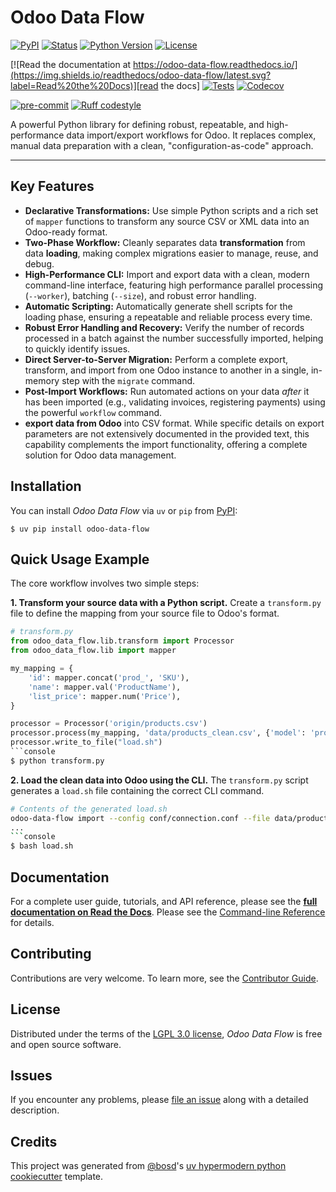 # Odoo Data Flow

[![PyPI](https://img.shields.io/pypi/v/odoo-data-flow.svg)][pypi status]
[![Status](https://img.shields.io/pypi/status/odoo-data-flow.svg)][pypi status]
[![Python Version](https://img.shields.io/pypi/pyversions/odoo-data-flow)][pypi status]
[![License](https://img.shields.io/pypi/l/odoo-data-flow)][license]

[![Read the documentation at https://odoo-data-flow.readthedocs.io/](https://img.shields.io/readthedocs/odoo-data-flow/latest.svg?label=Read%20the%20Docs)][read the docs]
[![Tests](https://github.com/OdooDataFlow/odoo-data-flow/workflows/Tests/badge.svg)][tests]
[![Codecov](https://codecov.io/gh/OdooDataFlow/odoo-data-flow/branch/main/graph/badge.svg)][codecov]

[![pre-commit](https://img.shields.io/badge/pre--commit-enabled-brightgreen?logo=pre-commit&logoColor=white)][pre-commit]
[![Ruff codestyle][ruff badge]][ruff project]

[pypi status]: https://pypi.org/project/odoo-data-flow/
[read the docs]: https://odoo-data-flow.readthedocs.io/
[tests]: https://github.com/OdooDataFlow/odoo-data-flow/actions?workflow=Tests
[codecov]: https://app.codecov.io/gh/OdooDataFlow/odoo-data-flow
[pre-commit]: https://github.com/pre-commit/pre-commit
[ruff badge]: https://img.shields.io/endpoint?url=https://raw.githubusercontent.com/astral-sh/ruff/main/assets/badge/v2.json
[ruff project]: https://github.com/charliermarsh/ruff

A powerful Python library for defining robust, repeatable, and high-performance data import/export workflows for Odoo. It replaces complex, manual data preparation with a clean, "configuration-as-code" approach.

---

## Key Features

-   **Declarative Transformations:** Use simple Python scripts and a rich set of `mapper` functions to transform any source CSV or XML data into an Odoo-ready format.
-   **Two-Phase Workflow:** Cleanly separates data **transformation** from data **loading**, making complex migrations easier to manage, reuse, and debug.
-   **High-Performance CLI:** Import and export data with a clean, modern command-line interface, featuring high performance parallel processing (`--worker`), batching (`--size`), and robust error handling.
-   **Automatic Scripting:** Automatically generate shell scripts for the loading phase, ensuring a repeatable and reliable process every time.
-   **Robust Error Handling and Recovery:** Verify the number of records processed in a batch against the number successfully imported, helping to quickly identify issues.
-   **Direct Server-to-Server Migration:** Perform a complete export, transform, and import from one Odoo instance to another in a single, in-memory step with the `migrate` command.
-   **Post-Import Workflows:** Run automated actions on your data *after* it has been imported (e.g., validating invoices, registering payments) using the powerful `workflow` command.
-   **export data from Odoo** into CSV format. While specific details on export parameters are not extensively documented in the provided text, this capability complements the import functionality, offering a complete solution for Odoo data management.


## Installation

You can install _Odoo Data Flow_ via `uv` or `pip` from [PyPI]:

```console
$ uv pip install odoo-data-flow
```

## Quick Usage Example

The core workflow involves two simple steps:

**1. Transform your source data with a Python script.**
Create a `transform.py` file to define the mapping from your source file to Odoo's format.

```python
# transform.py
from odoo_data_flow.lib.transform import Processor
from odoo_data_flow.lib import mapper

my_mapping = {
    'id': mapper.concat('prod_', 'SKU'),
    'name': mapper.val('ProductName'),
    'list_price': mapper.num('Price'),
}

processor = Processor('origin/products.csv')
processor.process(my_mapping, 'data/products_clean.csv', {'model': 'product.product'})
processor.write_to_file("load.sh")
```console
$ python transform.py
```

**2. Load the clean data into Odoo using the CLI.**
The `transform.py` script generates a `load.sh` file containing the correct CLI command.

```bash
# Contents of the generated load.sh
odoo-data-flow import --config conf/connection.conf --file data/products_clean.csv --model product.product
...
```console
$ bash load.sh
```

## Documentation

For a complete user guide, tutorials, and API reference, please see the **[full documentation on Read the Docs][read the docs]**.
Please see the [Command-line Reference] for details.

## Contributing

Contributions are very welcome.
To learn more, see the [Contributor Guide].

## License

Distributed under the terms of the [LGPL 3.0 license][license],
_Odoo Data Flow_ is free and open source software.

## Issues

If you encounter any problems,
please [file an issue] along with a detailed description.

## Credits

This project was generated from [@bosd]'s [uv hypermodern python cookiecutter] template.

[@bosd]: https://github.com/bosd
[pypi]: https://pypi.org/
[uv hypermodern python cookiecutter]: https://github.com/bosd/cookiecutter-uv-hypermodern-python
[file an issue]: https://github.com/OdooDataFlow/odoo-data-flow/issues
[pip]: https://pip.pypa.io/

<!-- github-only -->

[license]: https://github.com/OdooDataFlow/odoo-data-flow/blob/main/LICENSE
[contributor guide]: https://github.com/OdooDataFlow/odoo-data-flow/blob/main/CONTRIBUTING.md
[command-line reference]: https://odoo-data-flow.readthedocs.io/en/latest/usage.html
